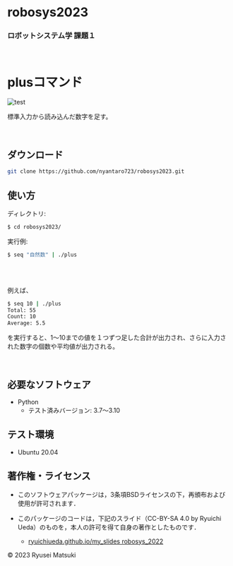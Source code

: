 # robosys2023

### ロボットシステム学 課題１

<br>

# plusコマンド

![test](https://github.com/nyantaro723/robosys2023/actions/workflows/test.yml/badge.svg)

標準入力から読み込んだ数字を足す。

<br>

## ダウンロード

```bash
git clone https://github.com/nyantaro723/robosys2023.git
```

## 使い方

ディレクトリ:

```bash
$ cd robosys2023/  
```  


実行例:

```bash
$ seq "自然数" | ./plus
```
<br>
<br>
   
例えば、

```bash
$ seq 10 | ./plus 
Total: 55
Count: 10
Average: 5.5
```

を実行すると、1～10までの値を１つずつ足した合計が出力され、さらに入力された数字の個数や平均値が出力される。
  
<br>

## 必要なソフトウェア

* Python
  * テスト済みバージョン: 3.7～3.10


## テスト環境

* Ubuntu 20.04

## 著作権・ライセンス
* このソフトウェアパッケージは，3条項BSDライセンスの下，再頒布および使用が許可されます．

* このパッケージのコードは，下記のスライド（CC-BY-SA 4.0 by Ryuichi Ueda）のものを，本人の許可を得て自身の著作としたものです．
    * [ryuichiueda.github.io/my_slides robosys_2022](https://github.com/ryuichiueda/my_slides/tree/master/robosys_2022) 

© 2023 Ryusei Matsuki
